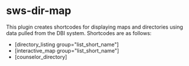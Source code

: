 # sws-dir-map

This plugin creates shortcodes for displaying maps and directories using data pulled from the DBI system. Shortcodes are as follows:

* [directory_listing group="list_short_name"]
* [interactive_map group="list_short_name"]
* [counselor_directory]



